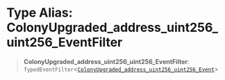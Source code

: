 # Type Alias: ColonyUpgraded\_address\_uint256\_uint256\_EventFilter

> **ColonyUpgraded\_address\_uint256\_uint256\_EventFilter**: `TypedEventFilter`\<[`ColonyUpgraded_address_uint256_uint256_Event`](ColonyUpgraded_address_uint256_uint256_Event.md)\>
